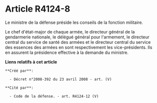 # Article R4124-8

Le ministre de la défense préside les conseils de la fonction militaire.

Le chef d'état-major de chaque armée, le directeur général de la gendarmerie nationale, le délégué général pour l'armement,
le directeur central du service de santé des armées et le directeur central du service des essences des armées en sont
respectivement les vice-présidents. Ils en assurent la présidence effective à la demande du ministre.

**Liens relatifs à cet article**

	**Créé par**:

	  - Décret n°2008-392 du 23 avril 2008 - art. (V)

	**Cité par**:

	  - Code de la défense. - art. R4124-12 (V)
